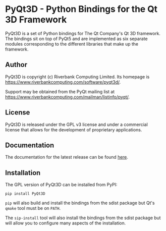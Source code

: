 # PyQt3D - Python Bindings for the Qt 3D Framework

PyQt3D is a set of Python bindings for The Qt Company's Qt 3D framework.  The
bindings sit on top of PyQt5 and are implemented as six separate modules
corresponding to the different libraries that make up the framework.


## Author

PyQt3D is copyright (c) Riverbank Computing Limited.  Its homepage is
https://www.riverbankcomputing.com/software/pyqt3d/.

Support may be obtained from the PyQt mailing list at
https://www.riverbankcomputing.com/mailman/listinfo/pyqt/.


## License

PyQt3D is released under the GPL v3 license and under a commercial license that
allows for the development of proprietary applications.


## Documentation

The documentation for the latest release can be found
[here](https://www.riverbankcomputing.com/static/Docs/PyQt5/).


## Installation

The GPL version of PyQt3D can be installed from PyPI:

    pip install PyQt3D

`pip` will also build and install the bindings from the sdist package but Qt's
`qmake` tool must be on `PATH`.

The `sip-install` tool will also install the bindings from the sdist package
but will allow you to configure many aspects of the installation.
